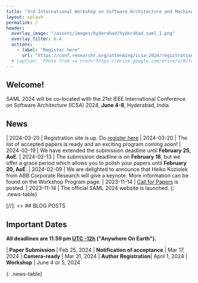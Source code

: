 ```yaml
---
title: "3rd International Workshop on Software Architecture and Machine Learning"
layout: splash
permalink: /
header:
  overlay_image: "/assets/images/hyderabad/hyderabad_saml_1.png"
  overlay_filter: 0.4
  actions:
    - label: "Register here"
      url: "https://conf.researchr.org/attending/icsa-2024/registration"
  # caption: 'Photo from <a href="https://drive.google.com/drive/u/0/folders/10XXSEjTNDmrwU0tqL58la1n3YlE-g4V8">EMNLP 2023 Website Image.png</a> '
---
```


## Welcome!
SAML 2024 will be co-located with the 21st IEEE International Conference on Software Architecture (ICSA) 2024, **June 4-8**, Hyderabad, India.


## News
<style>
.news-table { font-size: .9em; table-layout: fixed; }
.news-table tr td:nth-child(1) { font-weight: bold; width: 10em; }
</style>
| 2024-03-20 | Registration site is up. Do [register here](https://conf.researchr.org/attending/icsa-2024/registration)
| 2024-03-20 | The list of accepted papers is ready and an exciting program coming soon!
| 2024-02-19 | 	We have extended the submission deadline until **February 25, AoE**.
| 2024-02-13 | 	The submission deadline is on **February 18**, but we offer a grace period which allows you to polish your papers until **February 20, AoE**.
| 2024-02-09 | We are delighted to announce that Heiko Koziolek from ABB Corporate Research will give a keynote. More information can be found on the Workshop Program page.
| 2023-11-14 | [Call for Papers](/saml2024/calls/submissions) is posted.
| 2023-11-14 | The official SAML 2024 website is launched.
{: .news-table}

[//]: <> ## BLOG POSTS 


## Important Dates
<b>All deadlines are 11.59 pm <a target="_blank" href="https://www.timeanddate.com/time/zone/timezone/utc-12">UTC -12h</a> ("Anywhere On Earth").</b>

<style>
.news-table { font-size: .9em; table-layout: fixed;}
.news-table tr td:nth-child(1) { font-weight: bold; width: 10em; }
</style>
| **Paper Submission** | Feb 25, 2024
| **Notification of acceptance** | Mar 17, 2024
| **Camera-ready** | Mar 31, 2024
| **Author Registration**| April 1, 2024
| **Workshop** | June 4 or 5, 2024

{: .news-table}


